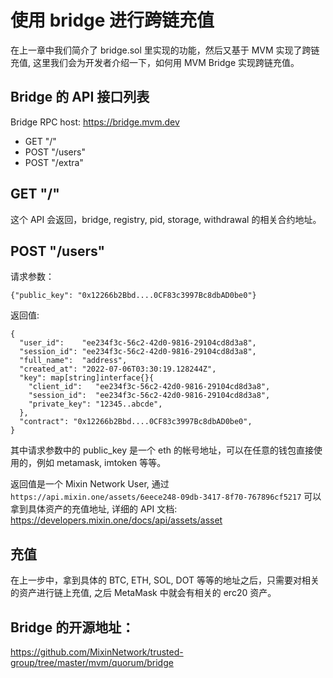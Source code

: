 # 使用 bridge 进行跨链充值

在上一章中我们简介了 bridge.sol 里实现的功能，然后又基于 MVM 实现了跨链充值, 这里我们会为开发者介绍一下，如何用 MVM Bridge 实现跨链充值。

## Bridge 的 API 接口列表

Bridge RPC host: https://bridge.mvm.dev

* GET "/" 
* POST "/users"
* POST "/extra"

## GET "/"

这个 API 会返回，bridge, registry, pid, storage, withdrawal 的相关合约地址。

## POST "/users"

请求参数：

```solidty
{"public_key": "0x12266b2Bbd....0CF83c3997Bc8dbAD0be0"}
```

返回值:

```
{
  "user_id":    "ee234f3c-56c2-42d0-9816-29104cd8d3a8",
  "session_id": "ee234f3c-56c2-42d0-9816-29104cd8d3a8",
  "full_name":  "address",
  "created_at": "2022-07-06T03:30:19.128244Z",
  "key": map[string]interface{}{
    "client_id":   "ee234f3c-56c2-42d0-9816-29104cd8d3a8",
    "session_id":  "ee234f3c-56c2-42d0-9816-29104cd8d3a8",
    "private_key": "12345..abcde",
  },
  "contract": "0x12266b2Bbd....0CF83c3997Bc8dbAD0be0",
}
```

其中请求参数中的 public_key 是一个 eth 的帐号地址，可以在任意的钱包直接使用的，例如 metamask, imtoken 等等。

返回值是一个 Mixin Network User, 通过 `https://api.mixin.one/assets/6eece248-09db-3417-8f70-767896cf5217` 可以拿到具体资产的充值地址, 详细的 API 文档: https://developers.mixin.one/docs/api/assets/asset

## 充值

在上一步中，拿到具体的 BTC, ETH, SOL, DOT 等等的地址之后，只需要对相关的资产进行链上充值, 之后 MetaMask 中就会有相关的 erc20 资产。


## Bridge 的开源地址：

https://github.com/MixinNetwork/trusted-group/tree/master/mvm/quorum/bridge
